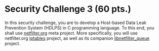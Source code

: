 # Security Challenge 3 (60 pts.)
In this security challenge, you are to develop a Host-based Data Leak Prevention System (HDLPS) in C programming language. To this end, you shall use [netfilter.org](https://www.netfilter.org/) meta project. More specifically, you will use netfilter.org [iptables](https://www.netfilter.org/projects/iptables/index.html) project, as well as its companion [libnetfilter_queue](https://www.netfilter.org/projects/libnetfilter_queue/index.html) project.
